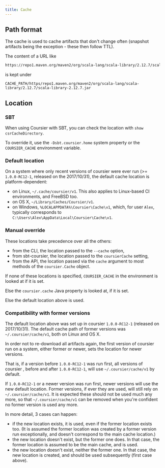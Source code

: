 ```yaml
---
title: Cache
---
```


## Path format

The cache is used to cache artifacts that don't change often (snapshot artifacts being the exception - these then follow TTL).

The content of a URL like
```bash
https://repo1.maven.org/maven2/org/scala-lang/scala-library/2.12.7/scala-library-2.12.7.jar
```
is kept under
```
CACHE_PATH/https/repo1.maven.org/maven2/org/scala-lang/scala-library/2.12.7/scala-library-2.12.7.jar
```

## Location

### SBT

When using Coursier with SBT, you can check the location with `show csrCacheDirectory`.

To override it, use the `-Dsbt.coursier.home` system property or the `COURSIER_CACHE` environment variable.

### Default location

On a system where only recent versions of coursier were ever run (>= `1.0.0-RC12-1`, released on the 2017/10/31), the default cache location is platform-dependent:
- on Linux, `~/.cache/coursier/v1`. This also applies to Linux-based CI environments, and FreeBSD too.
- on OS X, `~/Library/Caches/Coursier/v1`.
- on Windows, `%LOCALAPPDATA%\Coursier\Cache\v1`, which, for user `Alex`, typically corresponds to `C:\Users\Alex\AppData\Local\Coursier\Cache\v1`.

### Manual override

These locations take precedence over all the others:
- from the CLI, the location passed to the `--cache` option,
- from sbt-coursier, the location passed to the `coursierCache` setting,
- from the API, the location passed via the `cache` argument to most methods of the `coursier.Cache` object.

If none of these locations is specified, `COURSIER_CACHE` in the environment is looked at if it is set.

Else the `coursier.cache` Java property is looked at, if it is set.

Else the default location above is used.

### Compatibility with former versions

The default location above was set up in coursier `1.0.0-RC12-1` (released on 2017/10/31). The default cache path of former versions was `~/.coursier/cache/v1`, both on Linux and OS X.

In order not to re-download all artifacts again, the first version of coursier run on a system, either former or newer, sets the location for newer versions.

That is, if a version before `1.0.0-RC12-1` was run first, all versions of coursier , before and after `1.0.0-RC12-1`, will use `~/.coursier/cache/v1` by default.

If `1.0.0-RC12-1` or a newer version was run first, newer versions will use the new default location. Former versions, if ever they are used, will still rely on `~/.coursier/cache/v1`. It is expected these should not be used much any more, so that `~/.coursier/cache/v1` can be removed when you're confident no former version is used any more.

In more detail, 3 cases can happen:
- if the new location exists, it is used, even if the former location exists too. (It is assumed the former location was created by a former version run exceptionally, and doesn't correspond to the main cache location.)
- the new location doesn't exist, but the former one does. In that case, the former location is assumed to be the main cache, and is used.
- the new location doesn't exist, neither the former one. In that case, the new location is created, and should be used subsequently (first case above).
